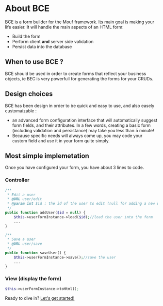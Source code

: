 About BCE
==
BCE is a form builder for the Mouf framework. Its main goal is making your life easier. It will handle the main aspects of an HTML form:
* Build the form
* Perform client **and** server side validation
* Persist data into the database

When to use BCE ?
--
BCE should be used in order to create forms that reflect your business objects, ie BEC is very powerfull for generating the forms for your CRUDs.

Design choices
--
BCE has been design in order to be quick and easy to use, and also easely customaizable :
* an advanced form configuration interface that will automatically suggest form fields, and their attributes. In a few words, creating a basic form (including validation and persistance) may take you less than 5 minute!
* Because specific needs will always come up, you may code your custom field and use it in your form quite simply.

Most simple implemetation
--
Once you have configured your form, you have about 3 lines to code.
### Controller
```php
/**
 * Edit a user
 * @URL user/edit
 * @param int $id : the id of the user to edit (null for adding a new user)
 */
public function addUser($id = null) {
    $this->userFormInstance->load($id);//load the user into the form
    ...
}

/**
 * Save a user
 * @URL user/save
 */
public function saveUser() {
    $this->userFormInstance->save();//save the user
    ...
}
```

### View (display the form)
```php
$this->userFormInstance->toHtml();
```
Ready to dive in? [Let's get started!](quickstart.html)